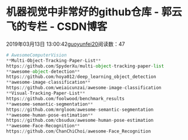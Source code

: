 
# 机器视觉中非常好的github仓库 - 郭云飞的专栏 - CSDN博客


2019年03月13日 13:00:42[guoyunfei20](https://me.csdn.net/guoyunfei20)阅读数：47


```python
# AwesomeComputerVision
**Multi-Object-Tracking-Paper-List** 
https://github.com/SpyderXu/multi-object-tracking-paper-list
**awesome-object-detection** 
https://github.com/hoya012/deep_learning_object_detection
**awesome-image-classification** 
https://github.com/weiaicunzai/awesome-image-classification
**Visual-Tracking-Paper-List** 
https://github.com/foolwood/benchmark_results
**awesome-semantic-segmentation** 
https://github.com/mrgloom/awesome-semantic-segmentation
**awesome-human-pose-estimation** 
https://github.com/cbsudux/awesome-human-pose-estimation
**awesome-Face-Recognition** 
https://github.com/ChanChiChoi/awesome-Face_Recognition
```


